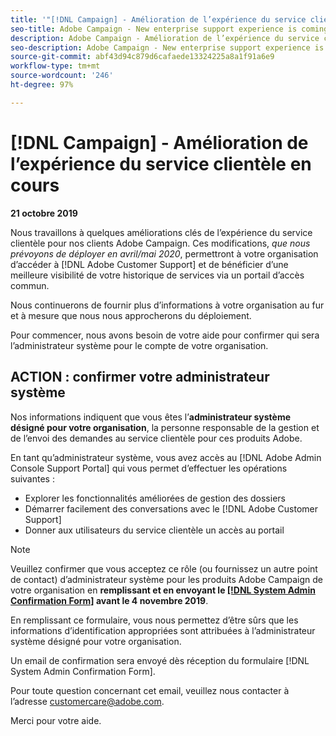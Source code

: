 ```yaml
---
title: '"[!DNL Campaign] - Amélioration de l’expérience du service clientèle en cours"'
seo-title: Adobe Campaign - New enterprise support experience is coming
description: Adobe Campaign - Amélioration de l’expérience du service clientèle en cours
seo-description: Adobe Campaign - New enterprise support experience is coming
source-git-commit: abf43d94c879d6cafaede13324225a8a1f91a6e9
workflow-type: tm+mt
source-wordcount: '246'
ht-degree: 97%

---
```



# [!DNL Campaign] - Amélioration de l’expérience du service clientèle en cours

**21 octobre 2019**

Nous travaillons à quelques améliorations clés de l’expérience du service clientèle pour nos clients Adobe Campaign. Ces modifications, *que nous prévoyons de déployer en avril/mai 2020*, permettront à votre organisation d’accéder à [!DNL Adobe Customer Support] et de bénéficier d’une meilleure visibilité de votre historique de services via un portail d’accès commun.

Nous continuerons de fournir plus d’informations à votre organisation au fur et à mesure que nous nous approcherons du déploiement.

Pour commencer, nous avons besoin de votre aide pour confirmer qui sera l’administrateur système pour le compte de votre organisation.

## ACTION : confirmer votre administrateur système

Nos informations indiquent que vous êtes l’**administrateur système désigné pour votre organisation**, la personne responsable de la gestion et de l’envoi des demandes au service clientèle pour ces produits Adobe.

En tant qu’administrateur système, vous avez accès au [!DNL Adobe Admin Console Support Portal] qui vous permet d’effectuer les opérations suivantes :

* Explorer les fonctionnalités améliorées de gestion des dossiers
* Démarrer facilement des conversations avec le [!DNL Adobe Customer Support]
* Donner aux utilisateurs du service clientèle un accès au portail

>[!NOTE]
>
>Veuillez confirmer que vous acceptez ce rôle (ou fournissez un autre point de contact) d’administrateur système pour les produits Adobe Campaign de votre organisation en **remplissant et en envoyant le [[!DNL System Admin Confirmation Form]](https://adobe.allegiancetech.com/cgi-bin/qwebcorporate.dll?idx=SSSVH6) avant le 4 novembre 2019**.
>
>En remplissant ce formulaire, vous nous permettez d’être sûrs que les informations d’identification appropriées sont attribuées à l’administrateur système désigné pour votre organisation.

Un email de confirmation sera envoyé dès réception du formulaire [!DNL System Admin Confirmation Form].

Pour toute question concernant cet email, veuillez nous contacter à l’adresse customercare@adobe.com.

Merci pour votre aide.
